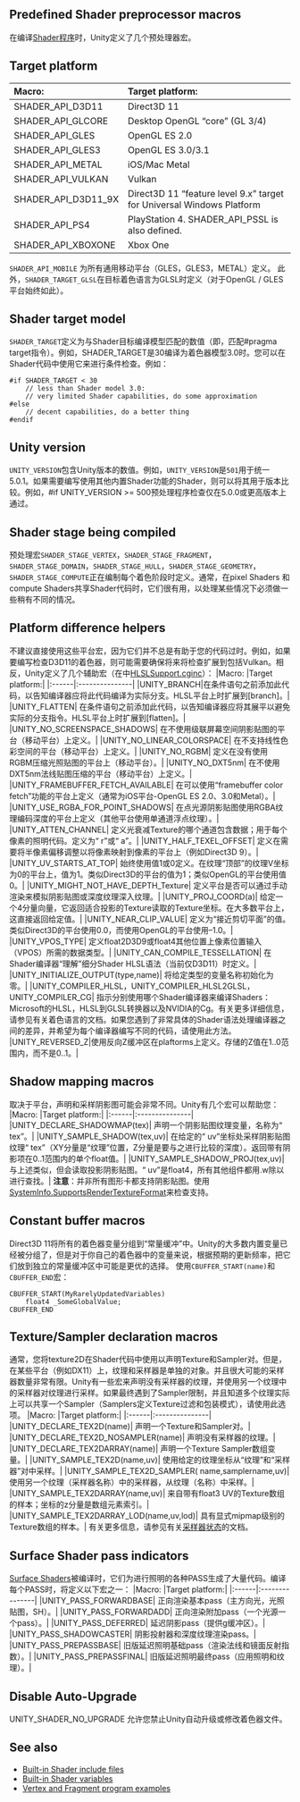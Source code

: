## Predefined Shader preprocessor macros
在编译[Shader程序](../README.md)时，Unity定义了几个预处理器宏。

## Target platform
|Macro:	|Target platform:|
|:------|:---------------|
|SHADER_API_D3D11|	Direct3D 11|
|SHADER_API_GLCORE|	Desktop OpenGL “core” (GL 3/4)|
|SHADER_API_GLES|	OpenGL ES 2.0|
|SHADER_API_GLES3|	OpenGL ES 3.0/3.1|
|SHADER_API_METAL|	iOS/Mac Metal|
|SHADER_API_VULKAN|	Vulkan|
|SHADER_API_D3D11_9X|	Direct3D 11 “feature level 9.x” target for Universal Windows Platform|
|SHADER_API_PS4|	PlayStation 4. SHADER_API_PSSL is also defined.|
|SHADER_API_XBOXONE|	Xbox One|
`SHADER_API_MOBILE` 为所有通用移动平台（GLES，GLES3，METAL）定义。
此外，`SHADER_TARGET_GLSL`在目标着色语言为GLSL时定义（对于OpenGL / GLES平台始终如此）。

## Shader target model
`SHADER_TARGET`定义为与Shader目标编译模型匹配的数值（即，匹配#pragma target指令）。例如，SHADER_TARGET是30编译为着色器模型3.0时。您可以在Shader代码中使用它来进行条件检查。例如：
```
#if SHADER_TARGET < 30
    // less than Shader model 3.0:
    // very limited Shader capabilities, do some approximation
#else
    // decent capabilities, do a better thing
#endif
```

## Unity version
`UNITY_VERSION`包含Unity版本的数值。例如，`UNITY_VERSION`是`501`用于统一5.0.1。如果需要编写使用其他内置Shader功能的Shader，则可以将其用于版本比较。例如，#if UNITY_VERSION >= 500预处理程序检查仅在5.0.0或更高版本上通过。

## Shader stage being compiled
预处理宏`SHADER_STAGE_VERTEX`，`SHADER_STAGE_FRAGMENT`，`SHADER_STAGE_DOMAIN`，`SHADER_STAGE_HULL`，`SHADER_STAGE_GEOMETRY`，`SHADER_STAGE_COMPUTE`正在编制每个着色阶段时定义。通常，在pixel Shaders 和 compute Shaders共享Shader代码时，它们很有用，以处理某些情况下必须做一些稍有不同的情况。

## Platform difference helpers
不建议直接使用这些平台宏，因为它们并不总是有助于您的代码过时。例如，如果要编写检查D3D11的着色器，则可能需要确保将来将检查扩展到包括Vulkan。相反，Unity定义了几个辅助宏（在中[HLSLSupport.cginc](../Built-inShaderIncludeFiles/README.md)）：
|Macro:	|Target platform:|
|:------|:---------------|
|UNITY_BRANCH|在条件语句之前添加此代码，以告知编译器应将此代码编译为实际分支。HLSL平台上时扩展到[branch]。|
|UNITY_FLATTEN|	在条件语句之前添加此代码，以告知编译器应将其展平以避免实际的分支指令。HLSL平台上时扩展到[flatten]。|
|UNITY_NO_SCREENSPACE_SHADOWS|	在不使用级联屏幕空间阴影贴图的平台（移动平台）上定义。|
|UNITY_NO_LINEAR_COLORSPACE|	在不支持线性色彩空间的平台（移动平台）上定义。|
|UNITY_NO_RGBM|	定义在没有使用RGBM压缩光照贴图的平台上（移动平台）。|
|UNITY_NO_DXT5nm|	在不使用DXT5nm法线贴图压缩的平台（移动平台）上定义。|
|UNITY_FRAMEBUFFER_FETCH_AVAILABLE|	在可以使用“framebuffer color fetch”功能的平台上定义（通常为iOS平台-OpenGL ES 2.0、3.0和Metal）。|
|UNITY_USE_RGBA_FOR_POINT_SHADOWS|	在点光源阴影贴图使用RGBA纹理编码深度的平台上定义（其他平台使用单通道浮点纹理）。|
|UNITY_ATTEN_CHANNEL|	定义光衰减Texture的哪个通道包含数据；用于每个像素的照明代码。定义为“ r”或“ a”。|
|UNITY_HALF_TEXEL_OFFSET|	定义在需要将半像素偏移调整以将像素映射到像素的平台上（例如Direct3D 9）。|
|UNITY_UV_STARTS_AT_TOP|	始终使用值1或0定义。在纹理“顶部”的纹理V坐标为0的平台上，值为1。类似Direct3D的平台的值为1；类似OpenGL的平台使用值0。|
|UNITY_MIGHT_NOT_HAVE_DEPTH_Texture|	定义平台是否可以通过手动渲染来模拟阴影贴图或深度纹理深入纹理。|
|UNITY_PROJ_COORD(a)|	给定一个4分量向量，它返回适合投影的Texture读取的Texture坐标。在大多数平台上，这直接返回给定值。|
|UNITY_NEAR_CLIP_VALUE|	定义为“接近剪切平面”的值。类似Direct3D的平台使用0.0，而使用OpenGL的平台使用–1.0。|
|UNITY_VPOS_TYPE|	定义float2D3D9或float4其他位置上像素位置输入（VPOS）所需的数据类型。|
|UNITY_CAN_COMPILE_TESSELLATION|	在Shader编译器“理解”细分Shader HLSL语法（当前仅D3D11）时定义。|
|UNITY_INITIALIZE_OUTPUT(type,name)|	将给定类型的变量名称初始化为零。|
|UNITY_COMPILER_HLSL，UNITY_COMPILER_HLSL2GLSL，UNITY_COMPILER_CG|	指示分别使用哪个Shader编译器来编译Shaders：Microsoft的HLSL，HLSL到GLSL转换器以及NVIDIA的Cg。有关更多详细信息，请参见有关着色语言的文档。如果您遇到了非常具体的Shader语法处理编译器之间的差异，并希望为每个编译器编写不同的代码，请使用此方法。
|UNITY_REVERSED_Z|使用反向Z缓冲区在plaftorms上定义。存储的Z值在1..0范围内，而不是0..1。|

## Shadow mapping macros
取决于平台，声明和采样阴影图可能会非常不同。Unity有几个宏可以帮助您：
|Macro:	|Target platform:|
|:------|:---------------|
|UNITY_DECLARE_SHADOWMAP(tex)|	声明一个阴影贴图纹理变量，名称为“ tex”。|
|UNITY_SAMPLE_SHADOW(tex,uv)|	在给定的“ uv”坐标处采样阴影贴图纹理“ tex”（XY分量是“纹理”位置，Z分量是要与之进行比较的深度）。返回带有阴影项在0..1范围内的单个float值。|
|UNITY_SAMPLE_SHADOW_PROJ(tex,uv)|	与上述类似，但会读取投影阴影贴图。“ uv”是float4，所有其他组件都用.w除以进行查找。|
**注意**：并非所有图形卡都支持阴影贴图。使用[SystemInfo.SupportsRenderTextureFormat](https://docs.unity3d.com/ScriptReference/SystemInfo.SupportsRenderTextureFormat.html)来检查支持。

## Constant buffer macros
Direct3D 11将所有的着色器变量分组到“常量缓冲”中。Unity的大多数内置变量已经被分组了，但是对于你自己的着色器中的变量来说，根据预期的更新频率，把它们放到独立的常量缓冲区中可能是更优的选择。
使用`CBUFFER_START(name)`和`CBUFFER_END`宏：
```
CBUFFER_START(MyRarelyUpdatedVariables)
    float4 _SomeGlobalValue;
CBUFFER_END
```

## Texture/Sampler declaration macros
通常，您将texture2D在Shader代码中使用以声明Texture和Sampler对。但是，在某些平台（例如DX11）上，纹理和采样器是单独的对象。并且很大可能的采样器数量非常有限。Unity有一些宏来声明没有采样器的纹理，并使用另一个纹理中的采样器对纹理进行采样。如果最终遇到了Sampler限制，并且知道多个纹理实际上可以共享一个Sampler（Samplers定义Texture过滤和包装模式），请使用此选项。
|Macro:	|Target platform:|
|:------|:---------------|
|UNITY_DECLARE_TEX2D(name)|	声明一个Texture和Sampler对。|
|UNITY_DECLARE_TEX2D_NOSAMPLER(name)|	声明没有采样器的纹理。|
|UNITY_DECLARE_TEX2DARRAY(name)|	声明一个Texture Sampler数组变量。|
|UNITY_SAMPLE_TEX2D(name,uv)|	使用给定的纹理坐标从“纹理”和“采样器”对中采样。|
|UNITY_SAMPLE_TEX2D_SAMPLER( name,samplername,uv)|	使用另一个纹理（采样器名称）中的采样器，从纹理（名称）中采样。|
|UNITY_SAMPLE_TEX2DARRAY(name,uv)|	来自带有float3 UV的Texture数组的样本；坐标的z分量是数组元素索引。|
|UNITY_SAMPLE_TEX2DARRAY_LOD(name,uv,lod)|	具有显式mipmap级别的Texture数组的样本。|
有关更多信息，请参见有关[采样器状态](../UsingSamplerStates/README.md)的文档。

## Surface Shader pass indicators
[Surface Shaders](../../WritingSurfaceShaders/README.md)被编译时，它们为进行照明的各种PASS生成了大量代码。编译每个PASS时，将定义以下宏之一：
|Macro:	|Target platform:|
|:------|:---------------|
|UNITY_PASS_FORWARDBASE|	正向渲染基本pass（主方向光，光照贴图，SH）。|
|UNITY_PASS_FORWARDADD|	正向渲染附加pass（一个光源一个pass）。|
|UNITY_PASS_DEFERRED|	延迟阴影pass（提供g缓冲区）。|
|UNITY_PASS_SHADOWCASTER|	阴影投射器和深度纹理渲染pass。|
|UNITY_PASS_PREPASSBASE|	旧版延迟照明基础pass（渲染法线和镜面反射指数）。|
|UNITY_PASS_PREPASSFINAL|	旧版延迟照明最终pass（应用照明和纹理）。|

## Disable Auto-Upgrade
UNITY_SHADER_NO_UPGRADE 允许您禁止Unity自动升级或修改着色器文件。

## See also
* [Built-in Shader include files](../Built-inShaderIncludeFiles/README.md)
* [Built-in Shader variables](../Built-inShaderVariables/README.md)
* [Vertex and Fragment program examples](../VertexAndFragmentShaderExamples/README.md)